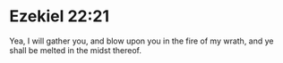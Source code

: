 # Ezekiel 22:21

Yea, I will gather you, and blow upon you in the fire of my wrath, and ye shall be melted in the midst thereof.
